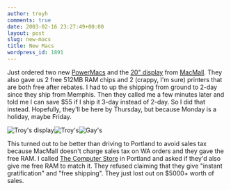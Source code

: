 ```yaml
---
author: troyh
comments: true
date: 2003-02-16 23:27:49+00:00
layout: post
slug: new-macs
title: New Macs
wordpress_id: 1891
---
```


Just ordered two new [PowerMacs](http://store.apple.com/1-800-MY-APPLE/WebObjects/AppleStore.woa/262/wo/EF8AOrHt15b92Ne6DeB1Fwls0WW/1.3.0.3.27.21.1.1.19.3.1.1.0?45,14) and the [20" display](http://store.apple.com/1-800-MY-APPLE/WebObjects/AppleStore.woa/262/wo/EF8AOrHt15b92Ne6DeB1Fwls0WW/3.3.0.3.27.8) from [MacMall](http://macmall.com). They also gave us 2 free 512MB RAM chips and 2 (crappy, I'm sure) printers that are both free after rebates. I had to up the shipping from ground to 2-day since they ship from Memphis. Then they called me a few minutes later and told me I can save $55 if I ship it 3-day instead of 2-day. So I did that instead. Hopefully, they'll be here by Thursday, but because Monday is a holiday, maybe Friday. 






![Troy's display](/archives/20_cinema_display_125.jpg)![Troy's](/archives/productshotpowermac.jpg)![Gay's](/archives/productshotpowermac.jpg)






This turned out to be better than driving to Portland to avoid sales tax because MacMall doesn't charge sales tax on WA orders and they gave the free RAM. I called [The Computer Store](http://thecomputerstore.com) in Portland and asked if they'd also give me free RAM to match it. They refused claiming that they give "instant gratification" and "free shipping". They just lost out on $5000+ worth of sales.
